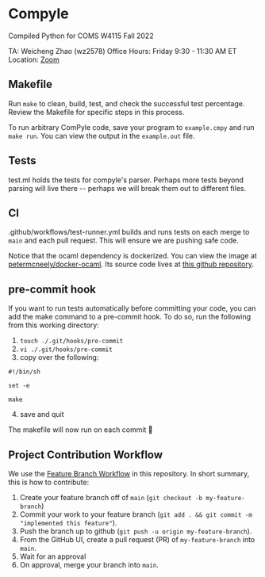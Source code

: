 # Compyle
Compiled Python for COMS W4115 Fall 2022

TA: Weicheng Zhao (wz2578)
Office Hours: Friday 9:30 - 11:30 AM ET
Location: [Zoom](https://columbiauniversity.zoom.us/j/93494146149)

## Makefile
Run `make` to clean, build, test, and check the successful test percentage. 
Review the Makefile for specific steps in this process.

To run arbitrary ComPyle code, save your program to `example.cmpy` and run `make run`. You can view the output in the `example.out` file.

## Tests
test.ml holds the tests for compyle's parser. Perhaps more tests beyond parsing will live there -- perhaps we will break them out to different files.

## CI
.github/workflows/test-runner.yml builds and runs tests on each merge to `main` and each pull request. This will ensure we are pushing
safe code.

Notice that the ocaml dependency is dockerized. You can view the image at [petermcneely/docker-ocaml](https://hub.docker.com/repository/docker/petermcneely/docker-ocaml/general). Its source code lives at [this github repository](https://github.com/petermcneely/docker-ocaml).

## pre-commit hook
If you want to run tests automatically before committing your code, you can add the make command to a pre-commit hook. To do so, run the following from this working directory:
1. `touch ./.git/hooks/pre-commit`
2. `vi ./.git/hooks/pre-commit`
3. copy over the following:
```
#!/bin/sh

set -e

make
```
4. save and quit

The makefile will now run on each commit :tada:

## Project Contribution Workflow
We use the [Feature Branch Workflow](https://www.atlassian.com/git/tutorials/comparing-workflows/feature-branch-workflow) in this repository.
In short summary, this is how to contribute:
1. Create your feature branch off of `main` (`git checkout -b my-feature-branch`)
2. Commit your work to your feature branch (`git add . && git commit -m "implemented this feature"`).
3. Push the branch up to github (`git push -u origin my-feature-branch`).
4. From the GitHub UI, create a pull request (PR) of `my-feature-branch` into `main`.
5. Wait for an approval
6. On approval, merge your branch into `main`.

